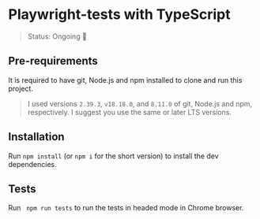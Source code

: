 # Playwright-tests with TypeScript

> Status: Ongoing 🔄

## Pre-requirements

It is required to have git, Node.js and npm installed to clone and run this project.

> I used versions `2.39.3`, `v18.18.0`, and `8.11.0` of git, Node.js and npm, respectively. I suggest you use the same
> or later LTS versions.

## Installation

Run `npm install` (or `npm i` for the short version) to install the dev dependencies.

## Tests

Run ` npm run tests` to run the tests in headed mode in Chrome browser.
